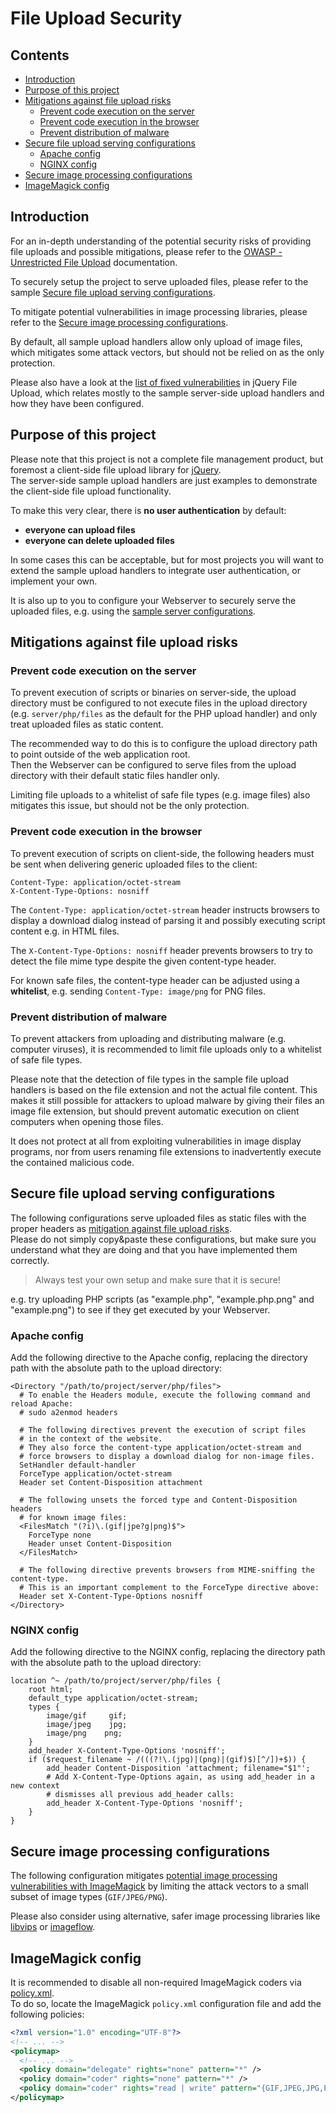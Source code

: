 # File Upload Security

## Contents

- [Introduction](#introduction)
- [Purpose of this project](#purpose-of-this-project)
- [Mitigations against file upload risks](#mitigations-against-file-upload-risks)
  - [Prevent code execution on the server](#prevent-code-execution-on-the-server)
  - [Prevent code execution in the browser](#prevent-code-execution-in-the-browser)
  - [Prevent distribution of malware](#prevent-distribution-of-malware)
- [Secure file upload serving configurations](#secure-file-upload-serving-configurations)
  - [Apache config](#apache-config)
  - [NGINX config](#nginx-config)
- [Secure image processing configurations](#secure-image-processing-configurations)
- [ImageMagick config](#imagemagick-config)

## Introduction

For an in-depth understanding of the potential security risks of providing file
uploads and possible mitigations, please refer to the
[OWASP - Unrestricted File Upload](https://www.owasp.org/index.php/Unrestricted_File_Upload)
documentation.

To securely setup the project to serve uploaded files, please refer to the
sample
[Secure file upload serving configurations](#secure-file-upload-serving-configurations).

To mitigate potential vulnerabilities in image processing libraries, please
refer to the
[Secure image processing configurations](#secure-image-processing-configurations).

By default, all sample upload handlers allow only upload of image files, which
mitigates some attack vectors, but should not be relied on as the only
protection.

Please also have a look at the
[list of fixed vulnerabilities](VULNERABILITIES.md) in jQuery File Upload, which
relates mostly to the sample server-side upload handlers and how they have been
configured.

## Purpose of this project

Please note that this project is not a complete file management product, but
foremost a client-side file upload library for [jQuery](https://jquery.com/).  
The server-side sample upload handlers are just examples to demonstrate the
client-side file upload functionality.

To make this very clear, there is **no user authentication** by default:

- **everyone can upload files**
- **everyone can delete uploaded files**

In some cases this can be acceptable, but for most projects you will want to
extend the sample upload handlers to integrate user authentication, or implement
your own.

It is also up to you to configure your Webserver to securely serve the uploaded
files, e.g. using the
[sample server configurations](#secure-file-upload-serving-configurations).

## Mitigations against file upload risks

### Prevent code execution on the server

To prevent execution of scripts or binaries on server-side, the upload directory
must be configured to not execute files in the upload directory (e.g.
`server/php/files` as the default for the PHP upload handler) and only treat
uploaded files as static content.

The recommended way to do this is to configure the upload directory path to
point outside of the web application root.  
Then the Webserver can be configured to serve files from the upload directory
with their default static files handler only.

Limiting file uploads to a whitelist of safe file types (e.g. image files) also
mitigates this issue, but should not be the only protection.

### Prevent code execution in the browser

To prevent execution of scripts on client-side, the following headers must be
sent when delivering generic uploaded files to the client:

```
Content-Type: application/octet-stream
X-Content-Type-Options: nosniff
```

The `Content-Type: application/octet-stream` header instructs browsers to
display a download dialog instead of parsing it and possibly executing script
content e.g. in HTML files.

The `X-Content-Type-Options: nosniff` header prevents browsers to try to detect
the file mime type despite the given content-type header.

For known safe files, the content-type header can be adjusted using a
**whitelist**, e.g. sending `Content-Type: image/png` for PNG files.

### Prevent distribution of malware

To prevent attackers from uploading and distributing malware (e.g. computer
viruses), it is recommended to limit file uploads only to a whitelist of safe
file types.

Please note that the detection of file types in the sample file upload handlers
is based on the file extension and not the actual file content. This makes it
still possible for attackers to upload malware by giving their files an image
file extension, but should prevent automatic execution on client computers when
opening those files.

It does not protect at all from exploiting vulnerabilities in image display
programs, nor from users renaming file extensions to inadvertently execute the
contained malicious code.

## Secure file upload serving configurations

The following configurations serve uploaded files as static files with the
proper headers as
[mitigation against file upload risks](#mitigations-against-file-upload-risks).  
Please do not simply copy&paste these configurations, but make sure you
understand what they are doing and that you have implemented them correctly.

> Always test your own setup and make sure that it is secure!

e.g. try uploading PHP scripts (as "example.php", "example.php.png" and
"example.png") to see if they get executed by your Webserver.

### Apache config

Add the following directive to the Apache config, replacing the directory path
with the absolute path to the upload directory:

```ApacheConf
<Directory "/path/to/project/server/php/files">
  # To enable the Headers module, execute the following command and reload Apache:
  # sudo a2enmod headers

  # The following directives prevent the execution of script files
  # in the context of the website.
  # They also force the content-type application/octet-stream and
  # force browsers to display a download dialog for non-image files.
  SetHandler default-handler
  ForceType application/octet-stream
  Header set Content-Disposition attachment

  # The following unsets the forced type and Content-Disposition headers
  # for known image files:
  <FilesMatch "(?i)\.(gif|jpe?g|png)$">
    ForceType none
    Header unset Content-Disposition
  </FilesMatch>

  # The following directive prevents browsers from MIME-sniffing the content-type.
  # This is an important complement to the ForceType directive above:
  Header set X-Content-Type-Options nosniff
</Directory>
```

### NGINX config

Add the following directive to the NGINX config, replacing the directory path
with the absolute path to the upload directory:

```Nginx
location ^~ /path/to/project/server/php/files {
    root html;
    default_type application/octet-stream;
    types {
        image/gif     gif;
        image/jpeg    jpg;
        image/png    png;
    }
    add_header X-Content-Type-Options 'nosniff';
    if ($request_filename ~ /(((?!\.(jpg)|(png)|(gif)$)[^/])+$)) {
        add_header Content-Disposition 'attachment; filename="$1"';
        # Add X-Content-Type-Options again, as using add_header in a new context
        # dismisses all previous add_header calls:
        add_header X-Content-Type-Options 'nosniff';
    }
}
```

## Secure image processing configurations

The following configuration mitigates
[potential image processing vulnerabilities with ImageMagick](VULNERABILITIES.md#potential-vulnerabilities-with-php-imagemagick)
by limiting the attack vectors to a small subset of image types
(`GIF/JPEG/PNG`).

Please also consider using alternative, safer image processing libraries like
[libvips](https://github.com/libvips/libvips) or
[imageflow](https://github.com/imazen/imageflow).

## ImageMagick config

It is recommended to disable all non-required ImageMagick coders via
[policy.xml](https://wiki.debian.org/imagemagick/security).  
To do so, locate the ImageMagick `policy.xml` configuration file and add the
following policies:

```xml
<?xml version="1.0" encoding="UTF-8"?>
<!-- ... -->
<policymap>
  <!-- ... -->
  <policy domain="delegate" rights="none" pattern="*" />
  <policy domain="coder" rights="none" pattern="*" />
  <policy domain="coder" rights="read | write" pattern="{GIF,JPEG,JPG,PNG,MP4}" />
</policymap>
```
